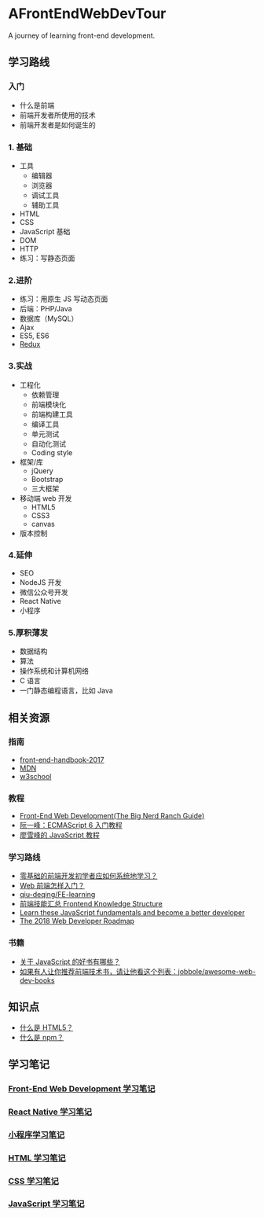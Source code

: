 # AFrontEndWebDevTour
A journey of learning front-end development.

## 学习路线

### 入门
- 什么是前端
- 前端开发者所使用的技术
- 前端开发者是如何诞生的

### 1. 基础
- 工具
  - 编辑器
  - 浏览器
  - 调试工具
  - 辅助工具
- HTML
- CSS
- JavaScript 基础
- DOM
- HTTP
- 练习：写静态页面


### 2.进阶
- 练习：用原生 JS 写动态页面
- 后端：PHP/Java
- 数据库（MySQL）
- Ajax
- ES5, ES6
- [Redux](https://github.com/ShannonChenCHN/AFrontEndWebDevTour/issues/59)

### 3.实战
- 工程化
  - 依赖管理
  - 前端模块化
  - 前端构建工具
  - 编译工具
  - 单元测试
  - 自动化测试
  - Coding style
- 框架/库
  - jQuery
  - Bootstrap
  - 三大框架
- 移动端 web 开发
  - HTML5
  - CSS3
  - canvas
- 版本控制

### 4.延伸
- SEO
- NodeJS 开发
- 微信公众号开发
- React Native
- 小程序

### 5.厚积薄发
- 数据结构
- 算法
- 操作系统和计算机网络
- C 语言
- 一门静态编程语言，比如 Java



## 相关资源

### 指南
- [front-end-handbook-2017](https://github.com/xitu/front-end-handbook-2017)
- [MDN](https://developer.mozilla.org/zh-CN/)
- [w3school](http://www.w3school.com.cn)

### 教程
- [Front-End Web Development(The Big Nerd Ranch Guide)](https://www.amazon.com/Front-End-Web-Development-Ranch-Guides/dp/0134433947)
- [阮一峰：ECMAScript 6 入门教程](http://es6.ruanyifeng.com/)
- [廖雪峰的 JavaScript 教程](http://www.liaoxuefeng.com/wiki/001434446689867b27157e896e74d51a89c25cc8b43bdb3000)

### 学习路线
- [零基础的前端开发初学者应如何系统地学习？](https://www.zhihu.com/question/19834302)
- [Web 前端怎样入门？](https://www.zhihu.com/question/32314049)
- [qiu-deqing/FE-learning](https://github.com/qiu-deqing/FE-learning#入门书)
- [前端技能汇总 Frontend Knowledge Structure](https://github.com/JacksonTian/fks)
- [Learn these JavaScript fundamentals and become a better developer](https://medium.freecodecamp.org/learn-these-javascript-fundamentals-and-become-a-better-developer-2a031a0dc9cf)
- [The 2018 Web Developer Roadmap](https://codeburst.io/the-2018-web-developer-roadmap-826b1b806e8d)

### 书籍
- [关于 JavaScript 的好书有哪些？](https://www.zhihu.com/question/19562698)
- [如果有人让你推荐前端技术书，请让他看这个列表：jobbole/awesome-web-dev-books](https://github.com/jobbole/awesome-web-dev-books)


## 知识点
- [什么是 HTML5？](https://developer.mozilla.org/zh-CN/docs/Web/Guide/HTML/HTML)
- [什么是 npm？](http://coloration.cc/npmjs-documentation/)

## 学习笔记
### [Front-End Web Development 学习笔记](https://github.com/ShannonChenCHN/AFrontEndWebDevTour/blob/master/front-end-dev-book/README.md)
### [React Native 学习笔记](https://github.com/ShannonChenCHN/AFrontEndWebDevTour/blob/master/React-Native/README.md)
### [小程序学习笔记](https://github.com/ShannonChenCHN/AFrontEndWebDevTour/blob/master/wechat-weapp/README.md)
### [HTML 学习笔记](https://github.com/ShannonChenCHN/AFrontEndWebDevTour/blob/master/learning-notes/HTML-learning-notes.md)
### [CSS 学习笔记](https://github.com/ShannonChenCHN/AFrontEndWebDevTour/blob/master/learning-notes/CSS-learning-notes.md)
### [JavaScript 学习笔记](https://github.com/ShannonChenCHN/AFrontEndWebDevTour/blob/master/learning-notes/JavaScript-learning-notes.md)

